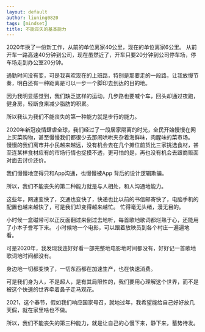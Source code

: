 ```yaml
---
layout: default
author: liuning0820
tags: [mindset]
title: 不能丧失的基本能力
---
```


2020年换了一份新工作，从前的单位离家40公里，现在的单位离家6公里。
从前开车一路高速40分钟到公司，现在虽然近了，开车只要20分钟到公司停车场，停车场走到办公室20分钟。

通勤时间没有变，可是我喜欢现在的上班路，特别是那要走的一段路，让我放慢节奏，明白还有一种距离是可以一步一个脚印去到达的目的地。

因为我明显感觉到，我们缺乏这样的运动，几步路也要喊个车，回头却通过夜跑，健身房，轻断食来减少脂肪的积累。

所以我认为我们不能丧失的第一种能力就是步行的能力。

2020年新冠疫情肆虐全球，我们经过了一段居家隔离的时光，全民开始慢慢在网上买菜购物，甚至慢慢我们都很少去那闹哄哄夹杂着海鲜味，肉腥味的菜市场。
慢慢的我们离市井小民越来越远，没有机会去在几个摊位前货比三家挑选食材，甚至连某样食材应有的市场行情也捉摸不透，更可怕的是，再也没有机会去跟商贩面对面去讨价还价。

我们慢慢地变得只和App沟通，也慢慢被App 背后的设计逻辑欺骗。

所以，我们不能丧失的第二种能力就是与人相处，和人沟通地能力。

这些年，网速变快了，交通也变快了，快递也比以前的书信邮寄快了，电脑手机的配置也越来越快了，可是我们却变得越来越忙。
忙得毫无头绪，漫无目的。

小时候一盒磁带可以正反面翻过来倒过去地听，每首歌地歌词都烂熟于心，还能用了小本子誊写下来。
小时候地一个电影，可以跟着放映员到各个村庄一遍遍地看。

可是2020年，我发现我连好好看一部完整地电影地时间都没有，好好记一首歌地歌词地时间都没有。

身边地一切都变快了，一切东西都在加速生产，也在快速消费。

可是我们身为人，不是超人，是有其局限性的，我们要用心理解这个世界，而不是被这个快速的世界牵着鼻子走马观花。

2021，这个春节，假如我们响应国家号召，就地过年，我希望能给自己好好放几天假，就在家里啥也不做。

所以，我们不能丧失的第三种能力，就是让自己的心慢下来，静下来，蓄势待发。




